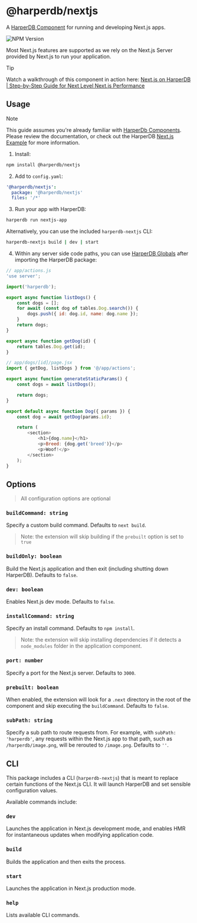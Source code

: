 # @harperdb/nextjs

A [HarperDB Component](https://docs.harperdb.io/docs/developers/components) for running and developing Next.js apps.

![NPM Version](https://img.shields.io/npm/v/%40harperdb%2Fnextjs)

Most Next.js features are supported as we rely on the Next.js Server provided by Next.js to run your application.

> [!TIP]
> Watch a walkthrough of this component in action here: [Next.js on HarperDB | Step-by-Step Guide for Next Level Next.js Performance](https://youtu.be/GqLEwteFJYY)

## Usage

> [!NOTE]
> This guide assumes you're already familiar with [HarperDb Components](https://docs.harperdb.io/docs/developers/components). Please review the documentation, or check out the HarperDB [Next.js Example](https://github.com/HarperDB/nextjs-example) for more information.

1. Install:

```sh
npm install @harperdb/nextjs
```

2. Add to `config.yaml`:

```yaml
'@harperdb/nextjs':
  package: '@harperdb/nextjs'
  files: '/*'
```

3. Run your app with HarperDB:

```sh
harperdb run nextjs-app
```

Alternatively, you can use the included `harperdb-nextjs` CLI:

```sh
harperdb-nextjs build | dev | start
```

4. Within any server side code paths, you can use [HarperDB Globals](https://docs.harperdb.io/docs/technical-details/reference/globals) after importing the HarperDB package:

```js
// app/actions.js
'use server';

import('harperdb');

export async function listDogs() {
	const dogs = [];
	for await (const dog of tables.Dog.search()) {
		dogs.push({ id: dog.id, name: dog.name });
	}
	return dogs;
}

export async function getDog(id) {
	return tables.Dog.get(id);
}
```

```js
// app/dogs/[id]/page.jsx
import { getDog, listDogs } from '@/app/actions';

export async function generateStaticParams() {
	const dogs = await listDogs();

	return dogs;
}

export default async function Dog({ params }) {
	const dog = await getDog(params.id);

	return (
		<section>
			<h1>{dog.name}</h1>
			<p>Breed: {dog.get('breed')}</p>
			<p>Woof!</p>
		</section>
	);
}
```

## Options

> All configuration options are optional

### `buildCommand: string`

Specify a custom build command. Defaults to `next build`.

> Note: the extension will skip building if the `prebuilt` option is set to `true`

### `buildOnly: boolean`

Build the Next.js application and then exit (including shutting down HarperDB). Defaults to `false`.

### `dev: boolean`

Enables Next.js dev mode. Defaults to `false`.

### `installCommand: string`

Specify an install command. Defaults to `npm install`.

> Note: the extension will skip installing dependencies if it detects a `node_modules` folder in the application component.

### `port: number`

Specify a port for the Next.js server. Defaults to `3000`.

### `prebuilt: boolean`

When enabled, the extension will look for a `.next` directory in the root of the component and skip executing the `buildCommand`. Defaults to `false`.

### `subPath: string`

Specify a sub path to route requests from. For example, with `subPath: 'harperdb'`, any requests within the Next.js app to that path, such as `/harperdb/image.png`, will be rerouted to `/image.png`. Defaults to `''`.

## CLI

This package includes a CLI (`harperdb-nextjs`) that is meant to replace certain functions of the Next.js CLI. It will launch HarperDB and set sensible configuration values.

Available commands include:

### `dev`

Launches the application in Next.js development mode, and enables HMR for instantaneous updates when modifying application code.

### `build`

Builds the application and then exits the process.

### `start`

Launches the application in Next.js production mode.

### `help`

Lists available CLI commands.
